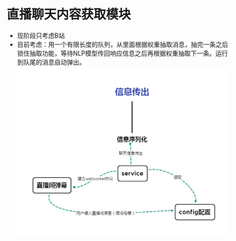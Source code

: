 # 直播聊天内容获取模块

- 现阶段只考虑B站
- 目前考虑：用一个有限长度的队列，从里面根据权重抽取消息，抽完一条之后锁住抽取功能，等待NLP模型传回响应信息之后再根据权重抽取下一条。运行到队尾的消息自动弹出。
![](../img/弹幕获取模块.png)